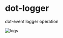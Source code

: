 # dot-logger

dot-event logger operation

![logs](https://mir-s3-cdn-cf.behance.net/project_modules/disp/002a0340309933.577aa56587f37.gif)
